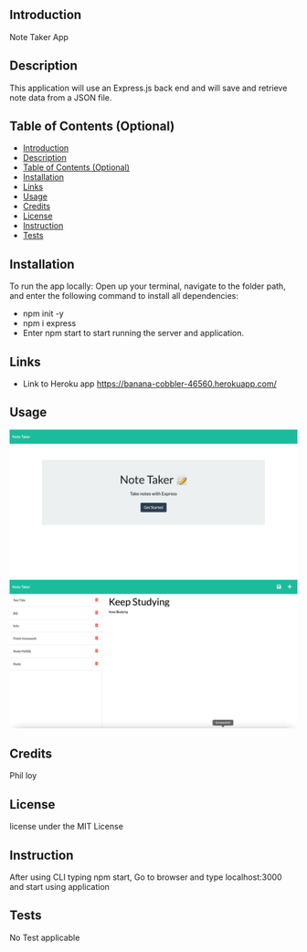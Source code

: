 ## Introduction

Note Taker App

## Description

This application will use an Express.js back end and will save and retrieve note data from a JSON file.

## Table of Contents (Optional)

- [Introduction](#introduction)
- [Description](#description)
- [Table of Contents (Optional)](#table-of-contents-optional)
- [Installation](#installation)
- [Links](#links)
- [Usage](#usage)
- [Credits](#credits)
- [License](#license)
- [Instruction](#instruction)
- [Tests](#tests)

## Installation

To run the app locally:
Open up your terminal, navigate to the folder path, and enter the following command to install all dependencies:

- npm init -y
- npm i express
- Enter npm start to start running the server and application.

## Links 

- Link to Heroku app
<https://banana-cobbler-46560.herokuapp.com/>

## Usage

![](./Assets/Screen%20Shot%202022-04-03%20at%209.10.57%20PM.png)
![](./Assets/Screen%20Shot%202022-04-03%20at%209.11.54%20PM.png)

## Credits

Phil loy

## License

license under the MIT License

## Instruction

After using CLI typing npm start, Go to browser and type localhost:3000 and start using application

## Tests

No Test applicable
